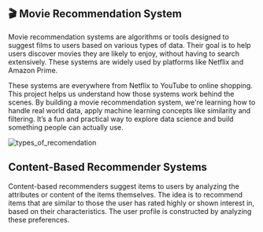 🎬 Movie Recommendation System
------------------------------
Movie recommendation systems are algorithms or tools designed to suggest films to users based on various types of data. Their goal is to help users discover movies they are likely to enjoy, without having to search extensively. These systems are widely used by platforms like Netflix and Amazon Prime.

These systems are everywhere from Netflix to YouTube to online shopping. This project helps us understand how those systems work behind the scenes. By building a movie recommendation system, we're learning how to handle real world data, apply machine learning concepts like similarity and filtering. It’s a fun and practical way to explore data science and build something people can actually use.

![types_of_recomendation](https://github.com/user-attachments/assets/ad06578e-92e5-41ba-b8fd-bcc01efa4883)


Content-Based Recommender Systems
------------------------------
Content-based recommenders suggest items to users by analyzing the attributes or content of the items themselves. The idea is to recommend items that are similar to those the user has rated highly or shown interest in, based on their characteristics. The user profile is constructed by analyzing these preferences.



